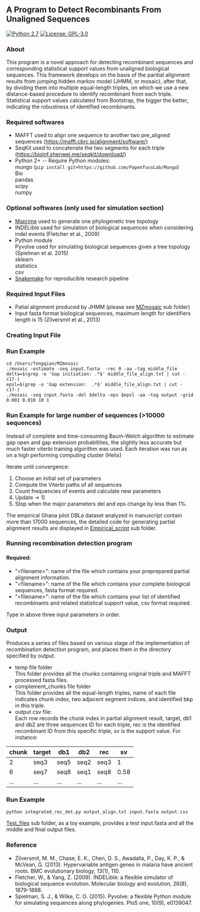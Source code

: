 A Program to Detect Recombinants From Unaligned Sequences
-----------------------
[![Python 2.7](https://img.shields.io/badge/python-2.7-blue.svg)](https://www.python.org/download/releases/2.7/)
[![License: GPL-3.0](https://img.shields.io/cran/l/devtools)](https://opensource.org/licenses/GPL-3.0)
### About
This program is a novel approach for detecting recombinant sequences and corresponding statistical support values from unaligned biological sequences. This framework develops on the basis of the paritial alignment results from jumping hidden markov model (JHMM, or mosaic), after that, by dividing them into multiple equal-length triples, on which we use a new distance-based procedure to identify recombinant from each triple. Statistical support values calculated from Bootstrap, the bigger the better, indicating the robustness of identified recombinants.


### Required softwares
- MAFFT used to align one sequence to another two pre_aligned sequences (https://mafft.cbrc.jp/alignment/software/)
- SeqKit used to concatenate the two segments for each triple (https://bioinf.shenwei.me/seqkit/download/)
- Python 2+ 
-- Require Python modules:  
mungo (`pip install git+https://github.com/PapenfussLab/Mungo`)  
Bio  
pandas  
scipy  
numpy  


### Optional softwares (only used for simulation section)
- [Msprime](https://msprime.readthedocs.io/en/stable/installation.html) used to generate one phylogenetic tree topology
- INDELible used for simulation of biological sequences when considering indel events (Fletcher et al., 2009)
- Python module  
Pyvolve used for simulating biological sequences given a tree topology (Spielman et al. 2015)  
sklearn  
statistics  
csv
- [Snakemake](https://snakemake.readthedocs.io/en/stable/) for reproducible research pipeline 

### Required Input Files 
- Patial alignment produced by JHMM (please see [MZmosaic](https://github.com/qianfeng2/detREC_program/tree/master/MZmosaic) sub folder)
- Input fasta format biological sequences, maximum length for identifiers length is 15 (Zilversmit et al., 2013)

### Creating Input File

### Run Example 

```
cd /Users/fengqian/MZmosaic
./mosaic -estimate -seq input.fasta  -rec 0 -aa -tag middle_file
delta=$(grep -o 'Gap initiation: .*$' middle_file_align.txt | cut -c17-)
epsl=$(grep -o 'Gap extension:  .*$' middle_file_align.txt | cut -c17-)
./mosaic -seq input.fasta -del $delta -eps $epsl -aa -tag output -grid 0.001 0.010 10 1
```

### Run Example for large number of sequences (>10000 sequences)

Instead of complete and time-consuming Baum-Welch algorithm to estimate gap open and gap extension probabilities, the slightly less accurate but much faster viterbi training algorithm was used. Each iteration was run as on a high performing computing cluster (Helix)

Iterate until convergence:

1) Choose an initial set of parameters
2) Compute the Viterbi paths of all sequences
3) Count frequencies of events and calculate new parameters
4) Update -> 1) 
5) Stop when the major parameters del and eps change by less than 1%.

The empirical Ghana pilot DBLa dataset analyzed in manuscript contain more than 17000 sequences, the detailed code for generating partial alignment results are displayed in [Empirical_script](https://github.com/qianfeng2/detREC_program/tree/master/Empirical_script) sub folder.


### Running recombination detection program
#### Required:
- "\<filename\>": name of the file which contains your preprepared partial alignment information.
- "\<filename\>": name of the file which contains your complete biological sequences, fasta format required.
- "\<filename\>": name of the file which contains your list of identified recombinants and related statistical support value, csv format required.

Type in above three input parameters in order.


### Output
Produces a series of files based on various stage of the implementation of recombination detection program, and places them in the directory specified by output.

- temp file folder  
This folder provides all the chunks containing original triple and MAFFT processed fasta files.
- complement_chunks file folder  
This folder provides all the equal-length triples, name of each file indicates chunk index, two adjacent segment indices, and identified bkp in this triple.
- output csv file:  
Each row records the chunk index in partial alignment result, target, db1 and db2 are three sequences ID for each triple, rec is the identified recombinant ID from this specific triple, sv is the support value. For instance:  

| chunk        | target  | db1  | db2  | rec  | sv  |
| ------------|------------|------------|------------|------------|------------|
|2 | seq3|seq5|seq2|seq3|1|
|6 | seq7|seq8|seq1|seq8|0.58|
|... | ... |... |... |... |... |



### Run Example

```
python integrated_rec_det.py output_align.txt input.fasta output.csv
```
[Test_files](https://github.com/qianfeng2/detREC_program/tree/master/Test_files) sub folder, as a toy example, provides a test input.fasta and all the middle and final output files.

### Reference
- Zilversmit, M. M., Chase, E. K., Chen, D. S., Awadalla, P., Day, K. P., & McVean, G. (2013). Hypervariable antigen genes in malaria have ancient roots. BMC evolutionary biology, 13(1), 110.
- Fletcher, W., & Yang, Z. (2009). INDELible: a flexible simulator of biological sequence evolution. Molecular biology and evolution, 26(8), 1879-1888.
- Spielman, S. J., & Wilke, C. O. (2015). Pyvolve: a flexible Python module for simulating sequences along phylogenies. PloS one, 10(9), e0139047.
